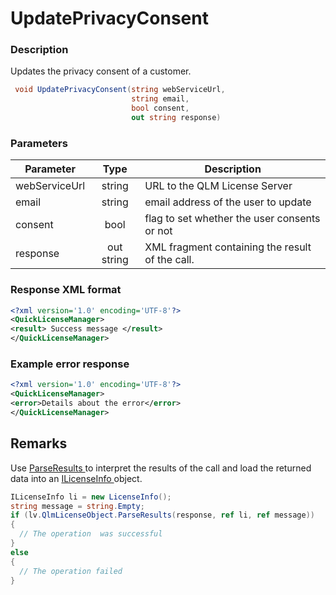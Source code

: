 # UpdatePrivacyConsent

### Description

Updates the privacy consent of a customer.

```csharp
 void UpdatePrivacyConsent(string webServiceUrl, 
                           string email, 
                           bool consent, 
                           out string response)
```

### Parameters

| Parameter     |    Type    | Description                                     |
| ------------- | :--------: | ----------------------------------------------- |
| webServiceUrl |   string   | URL to the QLM License Server                   |
| email         |   string   | email address of the user to update             |
| consent       |    bool    | flag to set whether the user consents or not    |
| response      | out string | XML fragment containing the result of the call. |

### Response XML format

```xml
<?xml version='1.0' encoding='UTF-8'?>
<QuickLicenseManager>
<result> Success message </result>
</QuickLicenseManager>

```

### Example error response

```xml
<?xml version='1.0' encoding='UTF-8'?>
<QuickLicenseManager>
<error>Details about the error</error>
</QuickLicenseManager>
```

## Remarks

Use [ParseResults ](https://soraco.readme.io/reference/parseresults)to interpret the results of the call and load the returned data into an [ILicenseInfo ](https://soraco.readme.io/reference/ilicenseinfo)object.

```c#
ILicenseInfo li = new LicenseInfo();
string message = string.Empty;
if (lv.QlmLicenseObject.ParseResults(response, ref li, ref message))
{
  // The operation  was successful	
}
else
{
  // The operation failed
}
```
